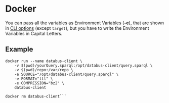 # Docker

You can pass all the variables as Environment Variables (**-e**), that are shown in [CLI options](broken-reference) (except `target`), but you have to write the Environment Variables in Capital Letters.

## Example

````
docker run --name databus-client \
    -v $(pwd)/yourQuery.sparql:/opt/databus-client/query.sparql \
    -v $(pwd)/repo:/var/repo \
    -e SOURCE="/opt/databus-client/query.sparql" \
    -e FORMAT="ttl" \
    -e COMPRESSION="bz2" \
    databus-client

docker rm databus-client```
````
